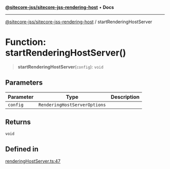 [**@sitecore-jss/sitecore-jss-rendering-host**](../README.md) • **Docs**

***

[@sitecore-jss/sitecore-jss-rendering-host](../README.md) / startRenderingHostServer

# Function: startRenderingHostServer()

> **startRenderingHostServer**(`config`): `void`

## Parameters

| Parameter | Type | Description |
| ------ | ------ | ------ |
| `config` | `RenderingHostServerOptions` |  |

## Returns

`void`

## Defined in

[renderingHostServer.ts:47](https://github.com/Sitecore/jss/blob/20c393219fcc37eebfc5f9ac86576745ab661982/packages/sitecore-jss-rendering-host/src/renderingHostServer.ts#L47)
